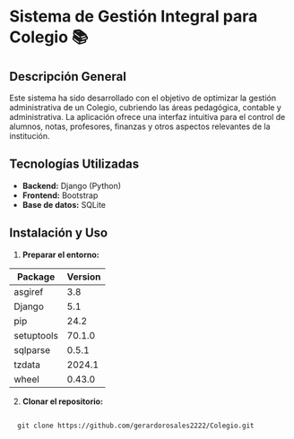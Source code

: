 # Sistema de Gestión Integral para Colegio :books:

## Descripción General

Este sistema ha sido desarrollado con el objetivo de optimizar la gestión administrativa de un Colegio, cubriendo las áreas pedagógica, contable y administrativa. La aplicación ofrece una interfaz intuitiva para el control de alumnos, notas, profesores, finanzas y otros aspectos relevantes de la institución.

## Tecnologías Utilizadas

* **Backend:** Django (Python)
* **Frontend:** Bootstrap
* **Base de datos:** SQLite

## Instalación y Uso

1. **Preparar el entorno:**

  | Package | Version |
  |---|---|
  | asgiref | 3.8 |
  | Django | 5.1 |
  |pip |       24.2|
  |setuptools| 70.1.0|
  |sqlparse  | 0.5.1|
  |tzdata    | 2024.1|
  |wheel  |    0.43.0|

2. **Clonar el repositorio:**

```

  git clone https://github.com/gerardorosales2222/Colegio.git

```
